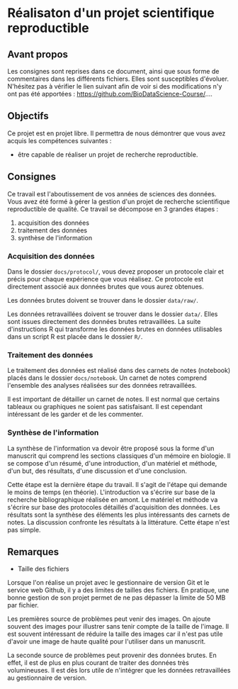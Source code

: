 # Réalisaton d'un projet scientifique reproductible

## Avant propos

Les consignes sont reprises dans ce document, ainsi que sous forme de commentaires dans les différents fichiers. Elles sont susceptibles d'évoluer. N'hésitez pas à vérifier le lien suivant afin de voir si des modifications n'y ont pas été apportées : https://github.com/BioDataScience-Course/....


## Objectifs

Ce projet est en projet libre. Il permettra de nous démontrer que vous avez acquis les compétences suivantes :

- être capable de réaliser un projet de recherche reproductible.

## Consignes 

Ce travail est l'aboutissement de vos années de sciences des données. Vous avez été formé à gérer la gestion d'un projet de recherche scientifique reproductible de qualité. Ce travail se décompose en 3 grandes étapes :

1. acquisition des données
2. traitement des données
3. synthèse de l'information

### Acquisition des données

Dans le dossier `docs/protocol/`,  vous devez proposer un protocole clair et précis pour chaque expérience que vous réalisez. Ce protocole est directement associé aux données brutes que vous aurez obtenues.

Les données brutes doivent se trouver dans le dossier `data/raw/`.

Les données retravaillées doivent se trouver dans le dossier `data/`. Elles sont issues directement des données brutes retravaillées. La suite d'instructions R qui transforme les données brutes en données utilisables dans un script R est placée dans le dossier `R/`.

### Traitement des données

Le traitement des données est réalisé dans des carnets de notes (notebook) placés dans le dossier `docs/notebook`. Un carnet de notes comprend l'ensemble des analyses réalisées sur des données retravaillées. 

Il est important de détailler un carnet de notes. Il est normal que certains tableaux ou graphiques ne soient pas satisfaisant. Il est cependant intéressant de les garder et de les commenter. 

### Synthèse de l'information

La synthèse de l'information va devoir être proposé sous la forme d'un manuscrit qui comprend les sections classiques d'un mémoire en biologie. Il se compose d'un résumé, d'une introduction, d'un matériel et méthode, d'un but, des résultats, d'une discussion et d'une conclusion.

Cette étape est la dernière étape du travail. Il s'agit de l'étape qui demande le moins de temps (en théorie). L'introduction va s'écrire sur base de la recherche bibliographique réalisée en amont. Le matériel et méthode va s'écrire sur base des protocoles détaillés d'acquisition des données. Les résultats sont la synthèse des éléments les plus intéressants des carnets de notes. La discussion confronte les résultats à la littérature. Cette étape n'est pas simple.

## Remarques

- Taille des fichiers

Lorsque l'on réalise un projet avec le gestionnaire de version Git et le service web Github, il y a des limites de tailles des fichiers. En pratique, une bonne gestion de son projet permet de ne pas dépasser la limite de 50 MB par fichier.

Les premières source de problèmes peut venir des images. On ajoute souvent des images pour illustrer sans tenir compte de la taille de l'image. Il est souvent intéressant de réduire la taille des images car il n'est pas utile d'avoir une image de haute qualité pour l'utiliser dans un manuscrit.

La seconde source de problèmes peut provenir des données brutes. En effet, il est de plus en plus courant de traiter des données très volumineuses. Il est dès lors utile de n'intégrer que les données retravaillées au gestionnaire de version.

